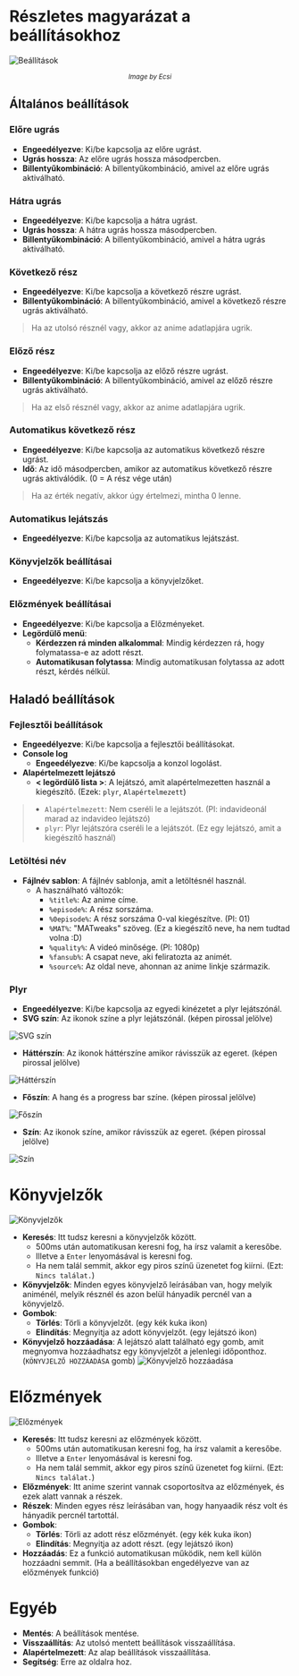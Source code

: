 # Részletes magyarázat a beállításokhoz
![Beállítások](./img/settingspage.png)
<div align="center"><small><i>Image by Ecsi</i></small></div>

## Általános beállítások

### Előre ugrás
- **Engeedélyezve**: Ki/be kapcsolja az előre ugrást.
- **Ugrás hossza**: Az előre ugrás hossza másodpercben.
- **Billentyűkombináció**: A billentyűkombináció, amivel az előre ugrás aktiválható.

### Hátra ugrás
- **Engeedélyezve**: Ki/be kapcsolja a hátra ugrást.
- **Ugrás hossza**: A hátra ugrás hossza másodpercben.
- **Billentyűkombináció**: A billentyűkombináció, amivel a hátra ugrás aktiválható.

### Következő rész
- **Engeedélyezve**: Ki/be kapcsolja a következő részre ugrást.
- **Billentyűkombináció**: A billentyűkombináció, amivel a következő részre ugrás aktiválható.
> Ha az utolsó résznél vagy, akkor az anime adatlapjára ugrik.

### Előző rész
- **Engeedélyezve**: Ki/be kapcsolja az előző részre ugrást.
- **Billentyűkombináció**: A billentyűkombináció, amivel az előző részre ugrás aktiválható.
> Ha az első résznél vagy, akkor az anime adatlapjára ugrik.

### Automatikus következő rész
- **Engeedélyezve**: Ki/be kapcsolja az automatikus következő részre ugrást.
- **Idő**: Az idő másodpercben, amikor az automatikus következő részre ugrás aktiválódik. (0 = A rész vége után)
> Ha az érték negatív, akkor úgy értelmezi, mintha 0 lenne.

### Automatikus lejátszás
- **Engeedélyezve**: Ki/be kapcsolja az automatikus lejátszást.


### Könyvjelzők beállításai
- **Engeedélyezve**: Ki/be kapcsolja a könyvjelzőket.


### Előzmények beállításai
- **Engeedélyezve**: Ki/be kapcsolja a Előzményeket.
- **Legördülő menü**:
    - **Kérdezzen rá minden alkalommal**: Mindig kérdezzen rá, hogy folymatassa-e az adott részt.
    - **Automatikusan folytassa**: Mindig automatikusan folytassa az adott részt, kérdés nélkül.






## Haladó beállítások

### Fejlesztői beállítások
- **Engeedélyezve**: Ki/be kapcsolja a fejlesztői beállításokat.
- **Console log**
    - **Engeedélyezve**: Ki/be kapcsolja a konzol logolást.
- **Alapértelmezett lejátszó**
    - **< legördülő lista >**: A lejátszó, amit alapértelmezetten használ a kiegészítő. (Ezek: `plyr`, `Alapértelmezett`)
> - `Alapértelmezett`: Nem cseréli le a lejátszót. (Pl: indavideonál marad az indavideo lejátszó)
> - `plyr`: Plyr lejátszóra cseréli le a lejátszót. (Ez egy lejátszó, amit a kiegészítő használ)

### Letöltési név
- **Fájlnév sablon**: A fájlnév sablonja, amit a letöltésnél használ.
    - A használható változók:
        - `%title%`: Az anime címe.
        - `%episode%`: A rész sorszáma.
        - `%0episode%`: A rész sorszáma 0-val kiegészítve. (Pl: 01)
        - `%MAT%`: "MATweaks" szöveg. (Ez a kiegészítő neve, ha nem tudtad volna :D)
        - `%quality%`: A videó minősége. (Pl: 1080p)
        - `%fansub%`: A csapat neve, aki feliratozta az animét.
        - `%source%`: Az oldal neve, ahonnan az anime linkje származik.
    
### Plyr
- **Engeedélyezve**: Ki/be kapcsolja az egyedi kinézetet a plyr lejátszónál.
- **SVG szín**: Az ikonok színe a plyr lejátszónál. (képen pirossal jelölve)


![SVG szín](./img/svgcolor.png)


- **Háttérszín**: Az ikonok háttérszíne amikor rávisszük az egeret. (képen pirossal jelölve)


![Háttérszín](./img/bgcolor.png)


- **Főszín**: A hang és a progress bar színe. (képen pirossal jelölve)


![Főszín](./img/maincolor.png)


- **Szín**: Az ikonok színe, amikor rávisszük az egeret. (képen pirossal jelölve)


![Szín](./img/color.png)

# Könyvjelzők
![Könyvjelzők](./img/bookmarks.png)
- **Keresés**: Itt tudsz keresni a könyvjelzők között.
    - 500ms után automatikusan keresni fog, ha írsz valamit a keresőbe.
    - Illetve a `Enter` lenyomásával is keresni fog.
    - Ha nem talál semmit, akkor egy piros színű üzenetet fog kiírni. (Ezt: `Nincs találat.`)
- **Könyvjelzők**: Minden egyes könyvjelző leírásában van, hogy melyik animénél, melyik résznél és azon belül hányadik percnél van a könyvjelző.
- **Gombok**:  
    - **Törlés**: Törli a könyvjelzőt. (egy kék kuka ikon)
    - **Elindítás**: Megnyitja az adott könyvjelzőt. (egy lejátszó ikon)
- **Könyvjelző hozzáadása**: A lejátszó alatt található egy gomb, amit megnyomva hozzáadhatsz egy könyvjelzőt a jelenlegi időponthoz. (`KÖNYVJELZŐ HOZZÁADÁSA` gomb)
![Könyvjelző hozzáadása](./img/addbookmark.png)

# Előzmények
![Előzmények](./img/history.png)
- **Keresés**: Itt tudsz keresni az előzmények között.
    - 500ms után automatikusan keresni fog, ha írsz valamit a keresőbe.
    - Illetve a `Enter` lenyomásával is keresni fog.
    - Ha nem talál semmit, akkor egy piros színű üzenetet fog kiírni. (Ezt: `Nincs találat.`)
- **Előzmények**: Itt anime szerint vannak csoportosítva az előzmények, és ezek alatt vannak a részek.
- **Részek**: Minden egyes rész leírásában van, hogy hanyaadik rész volt és hányadik percnél tartottál.
- **Gombok**:  
    - **Törlés**: Törli az adott rész előzményét. (egy kék kuka ikon)
    - **Elindítás**: Megnyitja az adott részt. (egy lejátszó ikon)
- **Hozzáadás**: Ez a funkció automatikusan működik, nem kell külön hozzáadni semmit. (Ha a beállításokban engedélyezve van az előzmények funkció)

# Egyéb
- **Mentés**: A beállítások mentése.
- **Visszaállítás**: Az utolsó mentett beállítások visszaállítása.
- **Alapértelmezett**: Az alap beállítások visszaállítása.
- **Segítség**: Erre az oldalra hoz.




